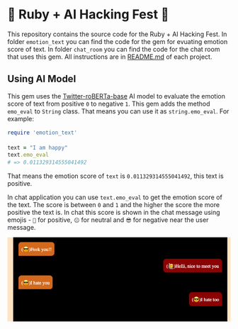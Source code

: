 # 🤖 Ruby + AI Hacking Fest 🤖

This repository contains the source code for the Ruby + AI Hacking Fest. In folder `emotion_text` you can find the code for the gem for evuating emotion score of text. In folder `chat_room` you can find the code for the chat room that uses this gem. All instructions are in [README.md](README.md) of each project.

## Using AI Model

This gem uses the [Twitter-roBERTa-base](https://huggingface.co/cardiffnlp/twitter-roberta-base-sentiment) AI model to evaluate the emotion score of text from positive `0` to negative `1`. This gem adds the method `emo_eval` to `String` class. That means you can use it as `string.emo_eval`. For example:

```ruby
require 'emotion_text'

text = "I am happy"
text.emo_eval
# => 0.011329314555041492
```

That means the emotion score of `text` is `0.011329314555041492`, this text is positive.

In chat application you can use `text.emo_eval` to get the emotion score of the text. The score is between `0` and `1` and the higher the score the more positive the text is. In chat this score is shown in the chat message using emojis - `🙋` for positive, `😐` for neutral and `😎` for negative near the user message.

![chat](pic/chat.png)